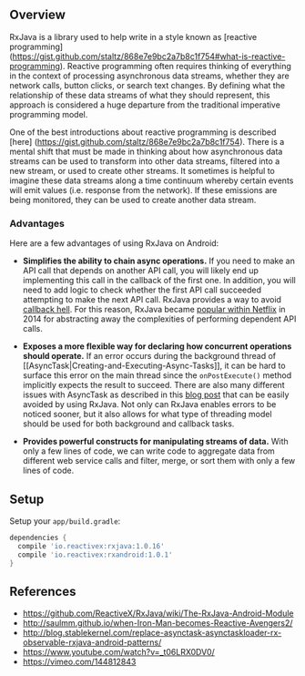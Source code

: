 ## Overview

RxJava is a library used to help write in a style known as [reactive programming] (https://gist.github.com/staltz/868e7e9bc2a7b8c1f754#what-is-reactive-programming).  Reactive programming often requires thinking of everything in the context of processing asynchronous data streams, whether they are network calls, button clicks, or search text changes.  By defining what the relationship of these data streams of what they should represent, this approach is considered a huge departure from the traditional imperative programming model.

One of the best introductions about reactive programming is described [here]  (https://gist.github.com/staltz/868e7e9bc2a7b8c1f754).   There is a mental shift that must be made in thinking about how asynchronous data streams can be used to transform into other data streams, filtered into a new stream, or used to create other streams.    It sometimes is helpful to imagine these data streams along a time continuum whereby certain events will emit values (i.e. response from the network).  If these emissions are being monitored, they can be used to create another data stream.  

### Advantages

Here are a few advantages of using RxJava on Android:

 * **Simplifies the ability to chain async operations.**  If you need to make an API call that depends on another API call, you will likely end up implementing this call in the callback of the first one.  In addition, you will need to add logic to check whether the first API call succeeded attempting to make the next API call.  RxJava provides a way to avoid [callback hell](https://www.bignerdranch.com/blog/what-is-functional-reactive-programming/).  For this reason, RxJava became [popular within Netflix](http://www.infoq.com/presentations/rx-service-architecture) in 2014 for abstracting away the complexities of performing dependent API calls.

 * **Exposes a more flexible way for declaring how concurrent operations should operate.**  If an error occurs during the background thread of [[AsyncTask|Creating-and-Executing-Async-Tasks]], it can be hard to surface this error on the main thread since the `onPostExecute()` method implicitly expects the result to succeed.  There are also many different issues with AsyncTask as described in this [blog post](http://blog.danlew.net/2014/06/21/the-hidden-pitfalls-of-asynctask/) that can be easily avoided by using RxJava.  Not only can RxJava enables errors to be noticed sooner, but it also allows for what type of  threading model should be used for both background and callback tasks.

 * **Provides powerful constructs for manipulating streams of data.**  With only a few lines of code, we can write code to aggregate data from different web service calls and filter, merge, or sort them with only a few lines of code.

## Setup

Setup your `app/build.gradle`:

```gradle
dependencies {
  compile 'io.reactivex:rxjava:1.0.16'
  compile 'io.reactivex:rxandroid:1.0.1'
}
```

## References

* <https://github.com/ReactiveX/RxJava/wiki/The-RxJava-Android-Module>
* <http://saulmm.github.io/when-Iron-Man-becomes-Reactive-Avengers2/>
* <http://blog.stablekernel.com/replace-asynctask-asynctaskloader-rx-observable-rxjava-android-patterns/>
* <https://www.youtube.com/watch?v=_t06LRX0DV0/>
* <https://vimeo.com/144812843>
